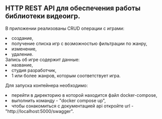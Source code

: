 <h2>HTTP REST API для обеспечения работы библиотеки видеоигр.</h2>
<p>
В приложении реализованы CRUD операции с играми:
<li>создание,</li>
<li>получение списка игр с возможностью фильтрации по жанру,</li>
<li>изменение,</li>
<li>удаление.</li>
Запись об игре содержит данные:
<li>название,</li>
<li>студия разработчик,</li>
<li>1 или более жанров, которым соответствует игра.</li>
</p>
<p>
Для запуска контейнера необходимо:
<li>перейти в директорию в которой находится файл docker-compose,</li>
<li>выполнить команду - "docker compose up",</li>
<li>чтобы ознакомиться с документацией api откройте url - "http://localhost:5000/swagger".</li>
</p>
